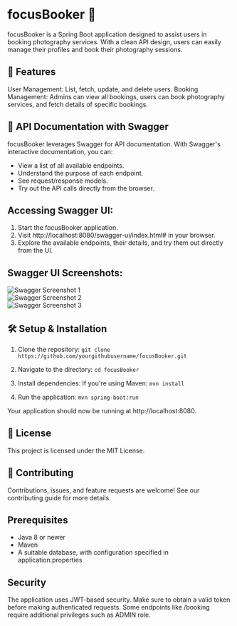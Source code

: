 # focusBooker 📸
focusBooker is a Spring Boot application designed to assist users in booking photography services. With a clean API design, users can easily manage their profiles and book their photography sessions.

## 🚀 Features
User Management: List, fetch, update, and delete users.
Booking Management: Admins can view all bookings, users can book photography services, and fetch details of specific bookings.

## 📝 API Documentation with Swagger
focusBooker leverages Swagger for API documentation. With Swagger's interactive documentation, you can:

- View a list of all available endpoints.
- Understand the purpose of each endpoint.
- See request/response models.
- Try out the API calls directly from the browser.

## Accessing Swagger UI:
1. Start the focusBooker application.
2. Visit http://localhost:8080/swagger-ui/index.html# in your browser.
3. Explore the available endpoints, their details, and try them out directly from the UI.

## Swagger UI Screenshots:
![Swagger Screenshot 1](/static/Screen1.png) </br>
![Swagger Screenshot 2](/static/Screen2.png) </br>
![Swagger Screenshot 3](/static/Screen3.png)

## 🛠 Setup & Installation
1. Clone the repository:
`git clone https://github.com/yourgithubusername/focusBooker.git`

2. Navigate to the directory:
`cd focusBooker`

3. Install dependencies:
   If you're using Maven:
`mvn install`

4. Run the application:
`mvn spring-boot:run`

Your application should now be running at http://localhost:8080.

## 📜 License
This project is licensed under the MIT License.

## 🤝 Contributing
Contributions, issues, and feature requests are welcome! See our contributing guide for more details.


## Prerequisites
- Java 8 or newer
- Maven
- A suitable database, with configuration specified in application.properties


## Security
The application uses JWT-based security. Make sure to obtain a valid token before making authenticated requests. Some endpoints like /booking require additional privileges such as ADMIN role.